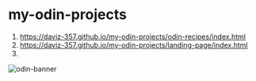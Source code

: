 # my-odin-projects

  1. https://daviz-357.github.io/my-odin-projects/odin-recipes/index.html
  2. https://daviz-357.github.io/my-odin-projects/landing-page/index.html
  3. 
     
<img src="https://www.theodinproject.com/assets/og-logo-dc2c719e367496ffaee876882b3f62c9b139279824de6a6e16448398fa513f7a.png" alt="odin-banner">
